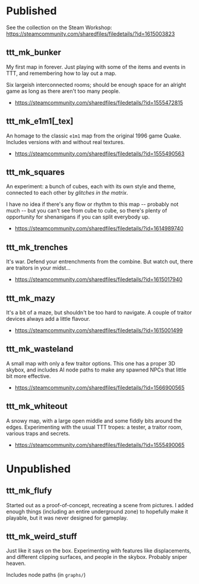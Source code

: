 Published
=========

See the collection on the Steam Workshop:
https://steamcommunity.com/sharedfiles/filedetails/?id=1615003823

ttt_mk_bunker
-------------

My first map in forever.  Just playing with some of the items and events
in TTT, and remembering how to lay out a map.

Six largeish interconnected rooms; should be enough space for an alright
game as long as there aren't too many people.

* https://steamcommunity.com/sharedfiles/filedetails/?id=1555472815


ttt_mk_e1m1[_tex]
-----------------

An homage to the classic `e1m1` map from the original 1996 game Quake.
Includes versions with and without real textures.

* https://steamcommunity.com/sharedfiles/filedetails/?id=1555490563


ttt_mk_squares
--------------

An experiment: a bunch of cubes, each with its own style and theme,
connected to each other by *glitches in the matrix*.

I have no idea if there's any flow or rhythm to this map -- probably not
much -- but you can't see from cube to cube, so there's plenty of
opportunity for shenanigans if you can split everybody up.

* https://steamcommunity.com/sharedfiles/filedetails/?id=1614989740


ttt_mk_trenches
---------------

It's war.  Defend your entrenchments from the combine.  But watch out,
there are traitors in your midst...

* https://steamcommunity.com/sharedfiles/filedetails/?id=1615017940


ttt_mk_mazy
-----------

It's a bit of a maze, but shouldn't be too hard to navigate. A couple
of traitor devices always add a little flavour.

* https://steamcommunity.com/sharedfiles/filedetails/?id=1615001499


ttt_mk_wasteland
----------------

A small map with only a few traitor options.  This one has a proper 3D
skybox, and includes AI node paths to make any spawned NPCs that little
bit more effective.

* https://steamcommunity.com/sharedfiles/filedetails/?id=1566900565


ttt_mk_whiteout
---------------

A snowy map, with a large open middle and some fiddly bits around the
edges.  Experimenting with the usual TTT tropes: a tester, a traitor
room, various traps and secrets.

* https://steamcommunity.com/sharedfiles/filedetails/?id=1555490065


Unpublished
===========

ttt_mk_flufy
------------

Started out as a proof-of-concept, recreating a scene from pictures.
I added enough things (including an entire underground zone) to
hopefully make it playable, but it was never designed for gameplay.


ttt_mk_weird_stuff
------------------

Just like it says on the box.  Experimenting with features like
displacements, and different clipping surfaces, and people in the
skybox.  Probably sniper heaven.

Includes node paths (in `graphs/`)
